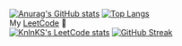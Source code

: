 
[![Anurag's GitHub stats](https://github-readme-stats.vercel.app/api?username=xali1ove&show_icons=true&theme=tokyonight&include_all_commits=true&count_private=true)](https://github.com/xali1ove/github-readme-stats)
[![Top Langs](https://github-readme-stats.vercel.app/api/top-langs/?username=xali1ove&theme=tokyonight)](https://github.com/xali1ove/github-readme-stats) <br>
My <a href="https://leetcode.com/xali1ove/">LeetCode<a/> 🧠 <br>
[![KnlnKS's LeetCode stats](https://leetcode-stats-six.vercel.app/api?username=xali1ove&theme=dark)](https://github.com/KnlnKS/leetcode-stats)
[![GitHub Streak](https://streak-stats.demolab.com?user=xali1ove&theme=dark)](https://git.io/streak-stats)
<!--
**xali1ove/xali1ove** is a ✨ _special_ ✨ repository because its `README.md` (this file) appears on your GitHub profile.

Here are some ideas to get you started:

- 🔭 I’m currently working on ...
- 🌱 I’m currently learning ...
- 👯 I’m looking to collaborate on ...
- 🤔 I’m looking for help with ...
- 💬 Ask me about ...
- 📫 How to reach me: ...
- 😄 Pronouns: ...
- ⚡ Fun fact: ...
-->

